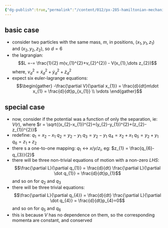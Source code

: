 ```yaml
---
{"dg-publish":true,"permalink":"/content/012/px-285-hamiltonian-mechanics-and-fluid-dynamics/c-calculus-of-variations/px-285-c6d-two-particles-in-3-d/","created":"2024-11-25T10:50:32.000+00:00","updated":"2024-11-26T13:00:26.824+00:00"}
---
```


## basic case
- consider two particles with the same mass, $m$, in positions, $(x_{1},y_{1},z_{1})$ and ${} (x_{2},y_{2},z_{2}) {}$, so $d=6$
- the lagrangian: 
$$L =-= \frac{1}{2} m(v_{1}^{2}+v_{2}^{2}) - V(x_{1},\dots z_{2})$$
	where, $v_{d}^{2}=\dot x_{d}^{2}+\dot y_{d}^{2}+\dot z_{d}^{2}$
- expect six euler-lagrange equations: 
$$\begin{gather}
	-\frac{\partial V}{\partial x_{1}} = \frac{d}{dt}m\dot x_{1} = \frac{d}{dt}p_{x_{1}} \\
	\vdots
\end{gather}$$
## special case
- now, consider if the potential was a function of only the separation, ie: $V(r)$, where $r = \sqrt{(x_{2}-x_{1})^{2}+(y_{2}-y_{1})^{2}+(z_{2}-z_{1})^{2}}$
- redefine:
	$q_{1}=x_{2}-x_{1}$
	${} q_{2}=y_{2}-y_{1} {}$
	$q_{3}=y_{2}-y_{1}$
	$q_{4}=x_{2}+x_{1}$
	${} q_{5}=y_{2}+y_{1} {}$
	$q_{6}=z_{1}+z_{2}$
- there s a one-to-one mapping: $q_{1}\leftrightarrow x/y/z_{i}$, eg: $z_{1} = \frac{q_{6}-q_{3}}{2}$ 
- there will be three non-trivial equations of motion with a non-zero $LHS:$ 
$$\frac{\partial L}{\partial q_{1}} = \frac{d}{dt} \frac{\partial L}{\partial \dot q_{1}} = \frac{d}{dt}p_{1}$$
	and so on for $q_{2}$ and $q_{3}$
- there will be three trivial equations: 
$$\frac{\partial L}{\partial q_{4}} = \frac{d}{dt} \frac{\partial L}{\partial \dot q_{4}} = \frac{d}{dt}p_{4}=0$$
	and so on for $q_{5}$ and $q_{6}$
- this is because $V$ has no dependence on them, so the corresponding momenta are constant, and conserved